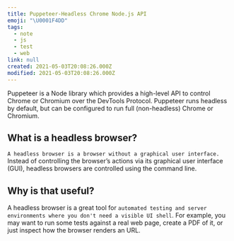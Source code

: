```yaml
---
title: Puppeteer-Headless Chrome Node.js API
emoji: "\U0001F4DD"
tags:
  - note
  - js
  - test
  - web
link: null
created: 2021-05-03T20:08:26.000Z
modified: 2021-05-03T20:08:26.000Z
---
```


Puppeteer is a Node library which provides a high-level API to control Chrome or Chromium over the DevTools Protocol. Puppeteer runs headless by default, but can be configured to run full (non-headless) Chrome or Chromium.

## What is a headless browser?

`A headless browser is a browser without a graphical user interface.` Instead of controlling the browser’s actions via its graphical user interface (GUI), headless browsers are controlled using the command line.

## Why is that useful?

A headless browser is a great tool for `automated testing and server environments where you don't need a visible UI shell`. For example, you may want to run some tests against a real web page, create a PDF of it, or just inspect how the browser renders an URL.
